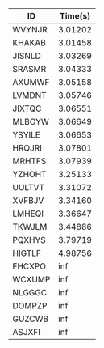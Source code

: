 |ID|Time(s)|
|-|-|
|WVYNJR|3.01202|
|KHAKAB|3.01458|
|JISNLD|3.03269|
|SRASMR|3.04333|
|AXUMWF|3.05158|
|LVMDNT|3.05746|
|JIXTQC|3.06551|
|MLBOYW|3.06649|
|YSYILE|3.06653|
|HRQJRI|3.07801|
|MRHTFS|3.07939|
|YZHOHT|3.25133|
|UULTVT|3.31072|
|XVFBJV|3.34160|
|LMHEQI|3.36647|
|TKWJLM|3.44886|
|PQXHYS|3.79719|
|HIGTLF|4.98756|
|FHCXPO|inf|
|WCXUMP|inf|
|NLGGGC|inf|
|DOMPZP|inf|
|GUZCWB|inf|
|ASJXFI|inf|
